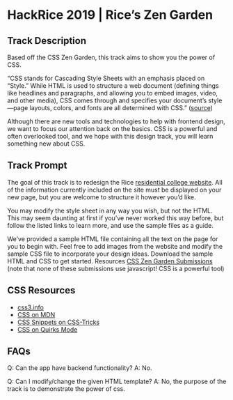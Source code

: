 #  HackRice 2019 | Rice’s Zen Garden

## Track Description
Based off the CSS Zen Garden, this track aims to show you the power of CSS. 

“CSS stands for Cascading Style Sheets with an emphasis placed on “Style.” While HTML is used to structure a web document (defining things like headlines and paragraphs, and allowing you to embed images, video, and other media), CSS comes through and specifies your document’s style—page layouts, colors, and fonts are all determined with CSS.” ([source](https://skillcrush.com/2012/04/03/css/))

Although there are new tools and technologies to help with frontend design, we want to focus our attention back on the basics. CSS is a powerful and often overlooked tool, and we hope with this design track, you will learn something new about CSS. 

## Track Prompt
The goal of this track is to redesign the Rice [residential college website](https://dou.rice.edu/residential-colleges). All of the information currently included on the site must be displayed on your new page, but you are welcome to structure it however you’d like. 

You may modify the style sheet in any way you wish, but not the HTML. This may seem daunting at first if you’ve never worked this way before, but follow the listed links to learn more, and use the sample files as a guide.

We’ve provided a sample HTML file containing all the text on the page for you to begin with. Feel free to add images from the website and modify the sample CSS file to incorporate your design ideas. Download the sample HTML and CSS to get started. 
Resources
[CSS Zen Garden Submissions](http://www.mezzoblue.com/zengarden/alldesigns/) (note that none of these submissions use javascript! CSS is a powerful tool)

## CSS Resources 
* [css3.info](http://www.css3.info/)
* [CSS on MDN](https://developer.mozilla.org/en-US/docs/Web/CSS)
* [CSS Snippets on CSS-Tricks](https://developer.mozilla.org/en-US/docs/Web/CSS)
* [CSS on Quirks Mode](http://css-tricks.com/snippets/)

## FAQs
Q: Can the app have backend functionality?
A: No.

Q: Can I modify/change the given HTML template?
A: No, the purpose of the track is to demonstrate the power of css. 

